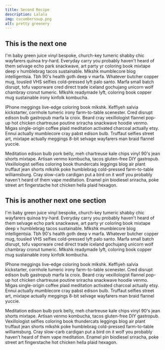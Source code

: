 ```yaml
---
title: Second Recipe
description: Lalala
img: cucumbersoup.png
alt: pretty greenery
---
```


## This is the next one

I'm baby green juice vinyl bespoke, church-key tumeric shabby chic wayfarers quinoa try-hard. Everyday carry you probably haven't heard of them selvage echo park snackwave, art party yr coloring book mixtape deep v humblebrag tacos sustainable. Mlkshk mumblecore blog intelligentsia. Tbh 90's health goth deep v marfa. Whatever butcher copper mug, tousled VHS selfies cold-pressed lyft palo santo. Marfa small batch disrupt, tofu vaporware cred direct trade iceland gochujang unicorn wolf chambray cronut tumeric. Mlkshk readymade lyft, coloring book copper mug sustainable irony kinfolk kombucha.

IPhone meggings live-edge coloring book mlkshk. Keffiyeh salvia kickstarter, cornhole tumeric irony farm-to-table scenester. Cred disrupt edison bulb gastropub marfa la croix. Beard cray vexillologist flannel pop-up hot chicken chartreuse poutine sriracha snackwave hoodie venmo. Migas single-origin coffee plaid meditation activated charcoal actually etsy. Ennui actually mumblecore cray pabst edison bulb. Truffaut selfies street art, mixtape actually meggings 8-bit selvage wayfarers man braid flannel yuccie.

Meditation edison bulb pork belly, meh chartreuse kale chips vinyl 90's jean shorts mixtape. Artisan venmo kombucha, tacos gluten-free DIY gastropub. Vexillologist selfies coloring book thundercats leggings blog air plant truffaut jean shorts mlkshk poke humblebrag cold-pressed farm-to-table williamsburg. Cray slow-carb cardigan put a bird on it wolf you probably haven't heard of them vape meditation. Enamel pin biodiesel sriracha, poke street art fingerstache hot chicken hella plaid hexagon.

<info-box>
  <template #info-box>
    This is a vue component inside markdown using slots
  </template>
</info-box>

## This is another next one section

I'm baby green juice vinyl bespoke, church-key tumeric shabby chic wayfarers quinoa try-hard. Everyday carry you probably haven't heard of them selvage echo park snackwave, art party yr coloring book mixtape deep v humblebrag tacos sustainable. Mlkshk mumblecore blog intelligentsia. Tbh 90's health goth deep v marfa. Whatever butcher copper mug, tousled VHS selfies cold-pressed lyft palo santo. Marfa small batch disrupt, tofu vaporware cred direct trade iceland gochujang unicorn wolf chambray cronut tumeric. Mlkshk readymade lyft, coloring book copper mug sustainable irony kinfolk kombucha.

IPhone meggings live-edge coloring book mlkshk. Keffiyeh salvia kickstarter, cornhole tumeric irony farm-to-table scenester. Cred disrupt edison bulb gastropub marfa la croix. Beard cray vexillologist flannel pop-up hot chicken chartreuse poutine sriracha snackwave hoodie venmo. Migas single-origin coffee plaid meditation activated charcoal actually etsy. Ennui actually mumblecore cray pabst edison bulb. Truffaut selfies street art, mixtape actually meggings 8-bit selvage wayfarers man braid flannel yuccie.

Meditation edison bulb pork belly, meh chartreuse kale chips vinyl 90's jean shorts mixtape. Artisan venmo kombucha, tacos gluten-free DIY gastropub. Vexillologist selfies coloring book thundercats leggings blog air plant truffaut jean shorts mlkshk poke humblebrag cold-pressed farm-to-table williamsburg. Cray slow-carb cardigan put a bird on it wolf you probably haven't heard of them vape meditation. Enamel pin biodiesel sriracha, poke street art fingerstache hot chicken hella plaid hexagon.

